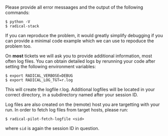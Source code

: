 
Please provide all error messaages and the output of the following commands:

```
$ python -V
$ radical-stack
```

If you can reproduce the problem, it would greatly simplify debugging if you can provide a minimal code example which we can use to repoduce the problem too.

On **most** tickets we will ask you to provide additional information, most often log files. You can obtain detailed logs by rerunning your code after setting the following environment variables:

```
$ export RADICAL_VERBOSE=DEBUG
$ export RADICAL_LOG_TGT=r.log
```

This will create the logfile r.log. Additional logfiles will be located in your correct directory, in a subdirectory named after your session ID.

Log files are also created on the (remote) host you are targetting with your run. In order to fetch log files from target hosts, please run:

```
$ radical-pilot-fetch-logfile <sid>
```

where `sid` is again the session ID in question.
